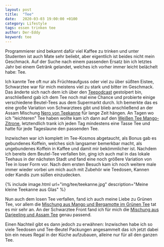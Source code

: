 ```yaml
---
layout: post
title:  "Tee"
date:   2020-03-03 19:00:00 +0100
category: Lifestyle
tags: essen trinken tee
author: Der-Eddy
keyword: tee
---
```

Programmierer sind bekannt dafür viel Kaffee zu trinken und unter Studenten ist auch Mate sehr beliebt, aber eigentlich ist beides nicht mein Geschmack. Auf der Suche nach einem passenden Ersatz bin ich letztes Jahr bei einem Getränk gelandet, welches ich vorher immer leicht belächelt habe: Tee.

Ich kannte Tee oft nur als Früchteaufguss oder viel zu über süßten Eistee, Schwarztee war für mich meistens viel zu stark und bitter im Geschmack. Das änderte sich nach dem ich über den <a href="https://www.patreon.com/posts/23506299">Teepodcast</a> gestolpert bin, anschließend gab ich dem Tee noch mal eine Chance und probierte einige verschiedene Beutel-Tees aus dem Supermarkt durch. Ich bemerkte das es eine große Variation von Schwarztees gibt und blieb anschließend an der Assam Mischung <a href="https://www.teekanne.de/shop/de-de/nero.html">Nero von Teekanne</a> für lange Zeit hängen. An Tagen wo ich "leichteren" Tee haben wollte kam ich dann auf den <a href="https://www.teekanne.de/shop/de-de/weisser-tee-mango-zitrone.html">Weißen Tee Mango-Zitrone</a>, letztendlich trank ich jeden Tag mindestens eine Tasse Tee und hatte für jede Tageslaune den passenden Tee.

Inzwischen war ich komplett im Tee-Kosmos abgetaucht, als Bonus gab es gebundenes Koffein, welches sich langsamer bemerkbar macht, als ungebundenes Koffein in Kaffee und damit mir bekömmlicher ist. Nachdem ich bereits dem Beutel-Tee verfallen bin, ging ich auch mal in das lokale Teehaus in der nächsten Stadt und fand eine noch größere Variation von Tee in loser Form vor. Nach dem ersten Besuch kam ich noch weitere male immer wieder vorbei um mich auch mit Zubehör wie Teedosen, Kannen oder Kandis zum süßen einzudecken.

{% include image.html url="img/tee/teekanne.jpg" description="Meine kleine Teekanne aus Glas" %}

Nun auch dem losen Tee verfallen, fand ich auch meine Liebe zu Grünen Tee, vor allem die <a href="https://teehaus-bachfischer.de/bio-sunrise">Mischung aus Mango und Bergamotte im Grünen Tee</a> tat es mir sehr an. An der Schwarztee Front fand ich für mich die <a href="https://teehaus-bachfischer.de/regensburger-raritaet?number=085-50">Mischung aus Darjeeling und Assam Tee</a> genau passend.

Einen Nachteil gibt es dann jedoch zu erwähnen: Inzwischen habe ich so viele Teedosen und Tee-Beutel Packungen angesammelt das ich jetzt dabei bin ein neues Regal in der Küche aufzubauen, alleine nur für all den ganzen Tee.